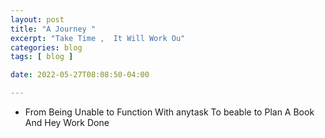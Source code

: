 ```yaml
---
layout: post
title: "A Journey "
excerpt: "Take Time ,  It Will Work Ou"
categories: blog
tags: [ blog ]

date: 2022-05-27T08:08:50-04:00

---
```


* From Being Unable to Function With anytask To beable to Plan A Book And Hey Work  Done 
  
